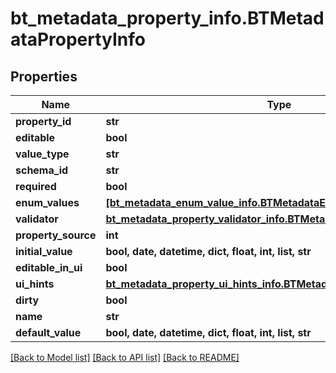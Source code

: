 # bt_metadata_property_info.BTMetadataPropertyInfo

## Properties
Name | Type | Description | Notes
------------ | ------------- | ------------- | -------------
**property_id** | **str** |  | [optional] 
**editable** | **bool** |  | [optional] 
**value_type** | **str** |  | [optional] 
**schema_id** | **str** |  | [optional] 
**required** | **bool** |  | [optional] 
**enum_values** | [**[bt_metadata_enum_value_info.BTMetadataEnumValueInfo]**](BTMetadataEnumValueInfo.md) |  | [optional] 
**validator** | [**bt_metadata_property_validator_info.BTMetadataPropertyValidatorInfo**](BTMetadataPropertyValidatorInfo.md) |  | [optional] 
**property_source** | **int** |  | [optional] 
**initial_value** | **bool, date, datetime, dict, float, int, list, str** |  | [optional] 
**editable_in_ui** | **bool** |  | [optional] 
**ui_hints** | [**bt_metadata_property_ui_hints_info.BTMetadataPropertyUiHintsInfo**](BTMetadataPropertyUiHintsInfo.md) |  | [optional] 
**dirty** | **bool** |  | [optional] 
**name** | **str** |  | [optional] 
**default_value** | **bool, date, datetime, dict, float, int, list, str** |  | [optional] 

[[Back to Model list]](../README.md#documentation-for-models) [[Back to API list]](../README.md#documentation-for-api-endpoints) [[Back to README]](../README.md)


